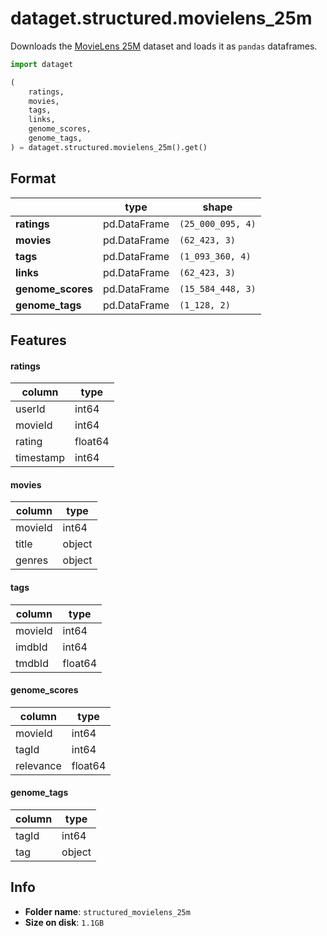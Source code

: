
# dataget.structured.movielens_25m
Downloads the [MovieLens 25M](https://grouplens.org/datasets/movielens/25m/) dataset and loads it as `pandas` dataframes.

```python
import dataget

(
    ratings,
    movies,
    tags,
    links,
    genome_scores,
    genome_tags,
) = dataget.structured.movielens_25m().get()
```

## Format
|                   | type         | shape             |
| ----------------- | ------------ | ----------------- |
| **ratings**       | pd.DataFrame | `(25_000_095, 4)` |
| **movies**        | pd.DataFrame | `(62_423, 3)`     |
| **tags**          | pd.DataFrame | `(1_093_360, 4)`  |
| **links**         | pd.DataFrame | `(62_423, 3)`     |
| **genome_scores** | pd.DataFrame | `(15_584_448, 3)` |
| **genome_tags**   | pd.DataFrame | `(1_128, 2)`      |

## Features
#### ratings
| column    | type    |
| --------- | ------- |
| userId    | int64   |
| movieId   | int64   |
| rating    | float64 |
| timestamp | int64   |

#### movies
| column  | type   |
| ------- | ------ |
| movieId | int64  |
| title   | object |
| genres  | object |

#### tags
| column  | type    |
| ------- | ------- |
| movieId | int64   |
| imdbId  | int64   |
| tmdbId  | float64 |

#### genome_scores
| column    | type    |
| --------- | ------- |
| movieId   | int64   |
| tagId     | int64   |
| relevance | float64 |

#### genome_tags
| column | type   |
| ------ | ------ |
| tagId  | int64  |
| tag    | object |

## Info
* **Folder name**: `structured_movielens_25m`
* **Size on disk**: `1.1GB`